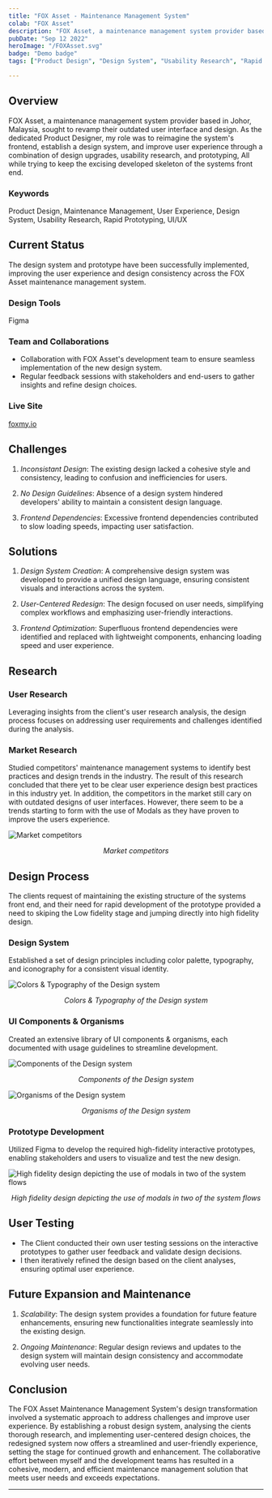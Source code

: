 ```yaml
---
title: "FOX Asset - Maintenance Management System"
colab: "FOX Asset"
description: "FOX Asset, a maintenance management system provider based in Johor, Malaysia, sought to revamp their outdated user interface and design."
pubDate: "Sep 12 2022"
heroImage: "/FOXAsset.svg"
badge: "Demo badge"
tags: ["Product Design", "Design System", "Usability Research", "Rapid Prototyping", "UI/UX"]

---
```


## Overview

FOX Asset, a maintenance management system provider based in Johor, Malaysia, sought to revamp their outdated user interface and design. As the dedicated Product Designer, my role was to reimagine the system's frontend, establish a design system, and improve user experience through a combination of design upgrades, usability research, and prototyping, All while trying to keep the excising developed skeleton of the systems front end.

### Keywords

Product Design, Maintenance Management, User Experience, Design System, Usability Research, Rapid Prototyping, UI/UX



## Current Status

The design system and prototype have been successfully implemented, improving the user experience and design consistency across the FOX Asset maintenance management system.

### Design Tools

Figma


### Team and Collaborations

- Collaboration with FOX Asset's development team to ensure seamless implementation of the new design system.
- Regular feedback sessions with stakeholders and end-users to gather insights and refine design choices.

### Live Site

[foxmy.io](foxmy.io/)

## Challenges

1. *Inconsistant Design*: The existing design lacked a cohesive style and consistency, leading to confusion and inefficiencies for users.

2. *No Design Guidelines*: Absence of a design system hindered developers' ability to maintain a consistent design language.

3. *Frontend Dependencies*: Excessive frontend dependencies contributed to slow loading speeds, impacting user satisfaction.


## Solutions

1. *Design System Creation*: A comprehensive design system was developed to provide a unified design language, ensuring consistent visuals and interactions across the system.

2. *User-Centered Redesign*: The design focused on user needs, simplifying complex workflows and emphasizing user-friendly interactions.

3. *Frontend Optimization*: Superfluous frontend dependencies were identified and replaced with lightweight components, enhancing loading speed and user experience.


## Research

### User Research

Leveraging insights from the client's user research analysis, the design process focuses on addressing user requirements and challenges identified during the analysis.

<!-- ![User Persona of targeted audience member](/post1/post1a.png) -->

### Market Research

Studied competitors' maintenance management systems to identify best practices and design trends in the industry. The result of this research concluded that there yet to be clear user experience design best practices in this industry yet. In addition, the competitors in the market still cary on with outdated designs of user interfaces. However, there seem to be a trends starting to form with the use of Modals as they have proven to improve the users experience.

![Market competitors](/FOX/Competitors.png)
*<center>Market competitors</center>*

## Design Process

The clients request of maintaining the existing structure of the systems front end, and their need for rapid development of the prototype provided a need to skiping the Low fidelity stage and jumping directly into high fidelity design.


### Design System

Established a set of design principles including color palette, typography, and iconography for a consistent visual identity.

![Colors & Typography of the Design system](/FOX/BaseDesignSystem.png)
*<center>Colors & Typography of the Design system</center>*


### UI Components & Organisms

Created an extensive library of UI components & organisms, each documented with usage guidelines to streamline development.

![Components of the Design system](/FOX/Components.png)
*<center>Components of the Design system</center>*


![Organisms of the Design system](/FOX/Organisms.png)
*<center>Organisms of the Design system</center>*


### Prototype Development

Utilized Figma to develop the required high-fidelity interactive prototypes, enabling stakeholders and users to visualize and test the new design.

![High fidelity design depicting the use of modals in two of the system flows](/FOX/HighFidelity1.png)
*<center>High fidelity design depicting the use of modals in two of the system flows</center>*

## User Testing

- The Client conducted their own user testing sessions on the interactive prototypes to gather user feedback and validate design decisions.
- I then iteratively refined the design based on the client analyses, ensuring optimal user experience.

## Future Expansion and Maintenance

1. *Scalability*: The design system provides a foundation for future feature enhancements, ensuring new functionalities integrate seamlessly into the existing design.

2. *Ongoing Maintenance*: Regular design reviews and updates to the design system will maintain design consistency and accommodate evolving user needs.

## Conclusion

The FOX Asset Maintenance Management System's design transformation involved a systematic approach to address challenges and improve user experience. By establishing a robust design system, analysing the cients thorough research, and implementing user-centered design choices, the redesigned system now offers a streamlined and user-friendly experience, setting the stage for continued growth and enhancement. The collaborative effort between myself and the development teams has resulted in a cohesive, modern, and efficient maintenance management solution that meets user needs and exceeds expectations.

<!-- ![Colors & Typography of the Design system](/post1/Colours.png) -->

---

